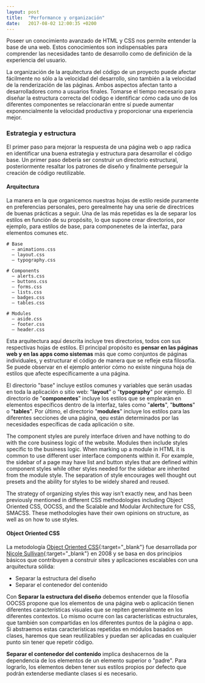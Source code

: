 ```yaml
---
layout: post
title:  "Performance y organización"
date:   2017-08-02 12:00:35 +0200
---
```

Poseer un conocimiento avanzado de HTML y CSS nos permite entender la base de una web. Estos conocimientos son indispensables para comprender las necesidades tanto de desarrollo como de definición de la experiencia del usuario.

La organización de la arquitectura del código de un proyecto puede afectar fácilmente no sólo a la velocidad del desarrollo, sino también a la velocidad de la renderización de las páginas. Ambos aspectos afectan tanto a desarrolladores como a usuarios finales. Tomarse el tiempo necesario para diseñar la estructura correcta del código e identificar cómo cada uno de los diferentes componentes se relaccionarán entre sí puede aumentar exponencialmente la velocidad productiva y proporcionar una experiencia mejor.

### Estrategia y estructura

El primer paso para mejorar la respuesta de una página web o app radica en identificar una buena estrategia y estructura para desarrollar el código base. Un primer paso debería ser construir un directorio estructural, posteriormente resaltar los patrones de diseño y finalmente perseguir la creación de código reutilizable.

#### Arquitectura

La manera en la que organicemos nuestras hojas de estilo reside puramente en preferencias personales, pero gerealmente hay una serie de directrices de buenas prácticas a seguir. Una de las más repetidas es la de separar los estilos en función de su propósito, lo que supone crear directorios, por ejemplo, para estilos de base, para componenetes de la interfaz, para elementos comunes etc.

```
# Base
  – animations.css
  – layout.css
  – typography.css

# Components
  – alerts.css
  – buttons.css
  – forms.css
  – lists.css
  – badges.css
  – tables.css

# Modules
  – aside.css
  – footer.css
  – header.css
```

Esta arquitectura aquí descrita incluye tres directorios, todos con sus respectivas hojas de estilos. El principal propósito es **pensar en las páginas web y en las apps como sistemas** más que como conjuntos de páginas individuales, y estructurar el código de manera que se refleje esta filosofía. Se puede observar en el ejemplo anterior cómo no existe ninguna hoja de estilos que afecte específicamente a una página. 

El directorio "base" incluye estilos comunes y variables que serán usadas en toda la aplicación o sitio web: "**layout**" o "**typography**" por ejemplo. El directorio de "**componentes**" incluye los estilos que se emplearán en elementos específicos dentro de la interfaz, tales como "**alerts**", "**buttons**" o "**tables**". Por último, el directorio "**modules**" incluye los estilos para las diferentes secciones de una página, qeu están determinados por las necesidades específicas de cada aplicación o site.

The component styles are purely interface driven and have nothing to do with the core business logic of the website. Modules then include styles specific to the business logic. When marking up a module in HTML it is common to use different user interface components within it. For example, the sidebar of a page may have list and button styles that are defined within component styles while other styles needed for the sidebar are inherited from the module style. The separation of style encourages well thought out presets and the ability for styles to be widely shared and reused.

The strategy of organizing styles this way isn’t exactly new, and has been previously mentioned in different CSS methodologies including Object Oriented CSS, OOCSS, and the Scalable and Modular Architecture for CSS, SMACSS. These methodologies have their own opinions on structure, as well as on how to use styles.

#### Object Oriented CSS

La metodología [Object Oriented CSS](https://github.com/stubbornella/oocss){:target="_blank"} fue desarrollada por [Nicole Sullivan](http://www.stubbornella.org/content){:target="_blank"} en 2008 y se basa en dos principios básicos que contribuyen a construir sites y aplicaciones escalables con una arquitectura sólida:

- Separar la estructura del diseño
- Separar el contenedor del contenido

Con **Separar la estructura del diseño** debemos entender que la filosofía OOCSS propone que los elementos de una página web o aplicación tienen diferentes características visuales que se repiten generalmente en los diferentes contextos. Lo mismo ocurre con las características estructurales, que también son compartidas en los diferentes puntos de la página o app. Si abstraemos estas características repetidas en módulos basados en clases, haremos que sean reutilizables y puedan ser aplicadas en cualquier punto sin tener que repetir código. 

**Separar el contenedor del contenido** implica deshacernos de la dependencia de los elementos de un elemento superior o "padre". Para lograrlo, los elementos deben tener sus estilos propios por defecto que podrán extenderse mediante clases si es necesario.